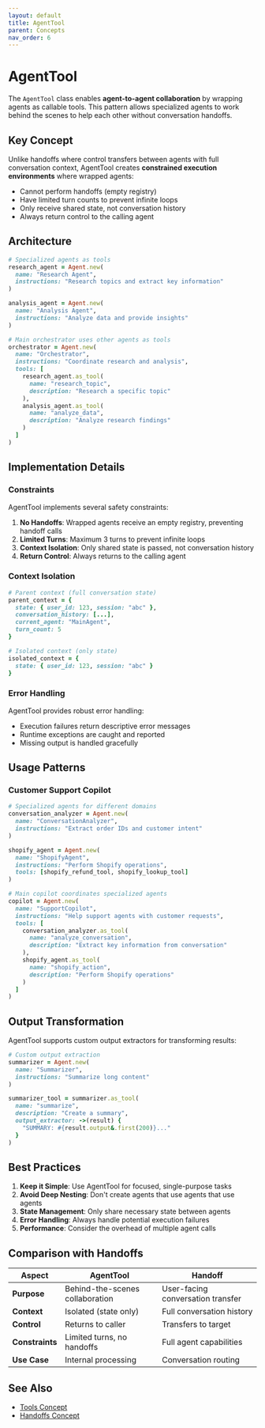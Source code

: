 ```yaml
---
layout: default
title: AgentTool
parent: Concepts
nav_order: 6
---
```


# AgentTool

The `AgentTool` class enables **agent-to-agent collaboration** by wrapping agents as callable tools. This pattern allows specialized agents to work behind the scenes to help each other without conversation handoffs.

## Key Concept

Unlike handoffs where control transfers between agents with full conversation context, AgentTool creates **constrained execution environments** where wrapped agents:

- Cannot perform handoffs (empty registry)
- Have limited turn counts to prevent infinite loops
- Only receive shared state, not conversation history
- Always return control to the calling agent

## Architecture

```ruby
# Specialized agents as tools
research_agent = Agent.new(
  name: "Research Agent",
  instructions: "Research topics and extract key information"
)

analysis_agent = Agent.new(
  name: "Analysis Agent",
  instructions: "Analyze data and provide insights"
)

# Main orchestrator uses other agents as tools
orchestrator = Agent.new(
  name: "Orchestrator",
  instructions: "Coordinate research and analysis",
  tools: [
    research_agent.as_tool(
      name: "research_topic",
      description: "Research a specific topic"
    ),
    analysis_agent.as_tool(
      name: "analyze_data",
      description: "Analyze research findings"
    )
  ]
)
```

## Implementation Details

### Constraints

AgentTool implements several safety constraints:

1. **No Handoffs**: Wrapped agents receive an empty registry, preventing handoff calls
2. **Limited Turns**: Maximum 3 turns to prevent infinite loops
3. **Context Isolation**: Only shared state is passed, not conversation history
4. **Return Control**: Always returns to the calling agent

### Context Isolation

```ruby
# Parent context (full conversation state)
parent_context = {
  state: { user_id: 123, session: "abc" },
  conversation_history: [...],
  current_agent: "MainAgent",
  turn_count: 5
}

# Isolated context (only state)
isolated_context = {
  state: { user_id: 123, session: "abc" }
}
```

### Error Handling

AgentTool provides robust error handling:

- Execution failures return descriptive error messages
- Runtime exceptions are caught and reported
- Missing output is handled gracefully

## Usage Patterns

### Customer Support Copilot

```ruby
# Specialized agents for different domains
conversation_analyzer = Agent.new(
  name: "ConversationAnalyzer",
  instructions: "Extract order IDs and customer intent"
)

shopify_agent = Agent.new(
  name: "ShopifyAgent",
  instructions: "Perform Shopify operations",
  tools: [shopify_refund_tool, shopify_lookup_tool]
)

# Main copilot coordinates specialized agents
copilot = Agent.new(
  name: "SupportCopilot",
  instructions: "Help support agents with customer requests",
  tools: [
    conversation_analyzer.as_tool(
      name: "analyze_conversation",
      description: "Extract key information from conversation"
    ),
    shopify_agent.as_tool(
      name: "shopify_action",
      description: "Perform Shopify operations"
    )
  ]
)
```

## Output Transformation

AgentTool supports custom output extractors for transforming results:

```ruby
# Custom output extraction
summarizer = Agent.new(
  name: "Summarizer",
  instructions: "Summarize long content"
)

summarizer_tool = summarizer.as_tool(
  name: "summarize",
  description: "Create a summary",
  output_extractor: ->(result) {
    "SUMMARY: #{result.output&.first(200)}..."
  }
)
```

## Best Practices

1. **Keep it Simple**: Use AgentTool for focused, single-purpose tasks
2. **Avoid Deep Nesting**: Don't create agents that use agents that use agents
3. **State Management**: Only share necessary state between agents
4. **Error Handling**: Always handle potential execution failures
5. **Performance**: Consider the overhead of multiple agent calls

## Comparison with Handoffs

| Aspect | AgentTool | Handoff |
|--------|-----------|---------|
| **Purpose** | Behind-the-scenes collaboration | User-facing conversation transfer |
| **Context** | Isolated (state only) | Full conversation history |
| **Control** | Returns to caller | Transfers to target |
| **Constraints** | Limited turns, no handoffs | Full agent capabilities |
| **Use Case** | Internal processing | Conversation routing |

## See Also

<!-- - [Agent-as-Tool Pattern Guide](../guides/agent-as-tool-pattern.html)
- [Multi-Agent Systems](../guides/multi-agent-systems.html) -->

- [Tools Concept](tools.html)
- [Handoffs Concept](handoffs.html)
